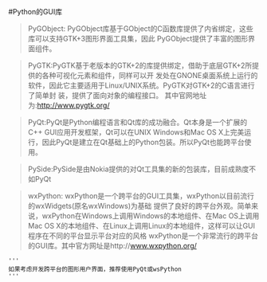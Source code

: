 #Python的GUI库
> PyGObject: PyGObject库基于GObject的C函数库提供了内省绑定，这些库可以支持GTK+3图形界面工具集，因此
  PyGObject提供了丰富的图形界面组件。

> PyGTK:PyGTK基于老版本的GTK+2的库提供绑定，借助于底层GTK+2所提供的各种可视化元素和组件，同样可以开
  发处在GNONE桌面系统上运行的软件，因此它主要适用于Linux/UNIX系统。PyGTK对GTK+2的C语言进行了简单封
  装，提供了面向对象的编程接口。     其中官网地址为:http://www.pygtk.org/

> PyQt:PyQt是Python编程语言和Qt库的成功融合。Qt本身是一个扩展的C++ GUI应用开发框架，Qt可以在UNIX
  Windows和Mac OS X上完美运行，因此PyQt是建立在Qt基础上的Python包装。所以PyQt也能跨平台使用。

> PySide:PySide是由Nokia提供的对Qt工具集的新的包装库，目前成熟度不如PyQt

> wxPython: wxPython是一个跨平台的GUI工具集，wxPython以目前流行的wxWidgets(原名wxWindows)为基础
  提供了良好的跨平台外观。简单来说，wxPython在Windows上调用Windows的本地组件、在Mac OS上调用Mac
  OS X的本地组件、在Linux上调用Linux的本地组件，这样可以让GUI程序在不同的平台显示平台对应的风格
  wxPython是一个非常流行的跨平台的GUI库。其中官方网址是http://www.wxpython.org/

    '''
    如果考虑开发跨平台的图形用户界面，推荐使用PyQt或wsPython
    '''
